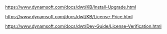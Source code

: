 https://www.dynamsoft.com/docs/dwt/KB/Install-Upgrade.html

https://www.dynamsoft.com/docs/dwt/KB/License-Price.html

https://www.dynamsoft.com/docs/dwt/Dev-Guide/License-Verification.html